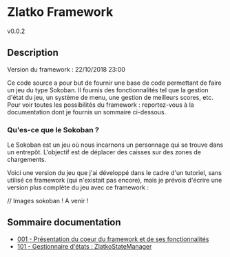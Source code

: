 
# Zlatko Framework

v0.0.2

## Description

Version du framework : 22/10/2018 23:00

Ce code source a pour but de fournir une base de code permettant de faire un jeu du type Sokoban. Il fournis des fonctionnalités tel que la gestion d'état du jeu, un système de menu, une gestion de meilleurs scores, etc. Pour voir toutes les possibilités du framework : reportez-vous à la documentation dont je fournis un sommaire ci-dessous.

### Qu'es-ce que le Sokoban ?

Le Sokoban est un jeu où nous incarnons un personnage qui se trouve dans un entrepôt. L'objectif est de déplacer des caisses sur des zones de chargements.

Voici une version du jeu que j'ai développé dans le cadre d'un tutoriel, sans utilisé ce framework (qui n'existait pas encore), mais je prévois d'écrire une version plus complète du jeu avec ce framework :

// Images sokoban ! A venir !

## Sommaire documentation

* [001 - Présentation du coeur du framework et de ses fonctionnalités](documentation/001_coeur_fonctionnalites.MD)
* [101 - Gestionnaire d'états : ZlatkoStateManager](documentation/101_gestionnaire_etats.MD)
